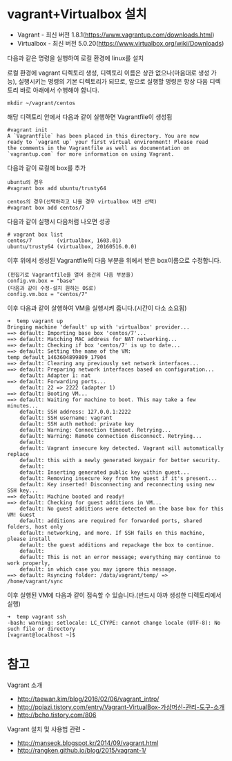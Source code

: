 # vagrant+Virtualbox 설치 #

- Vagrant - 최신 버전 1.8.1(https://www.vagrantup.com/downloads.html)
- Virtualbox - 최신 버전 5.0.20(https://www.virtualbox.org/wiki/Downloads)

다음과 같은 명령을 실행하여 로컬 환경에 linux를 설치

로컬 환경에 vagrant 디렉토리 생성, 디렉토리 이름은 상관 없으나(마음대로 생성 가능), 실행시키는 명령의 기본 디렉토리가 되므로, 앞으로 실행할 명령은 항상 다음 디렉토리 바로 아래에서 수행해야 합니다.

	mkdir ~/vagrant/centos

해당 디렉토리 안에서 다음과 같이 실행하면 Vagrantfile이 생성됨

	#vagrant init
	A `Vagrantfile` has been placed in this directory. You are now
	ready to `vagrant up` your first virtual environment! Please read
	the comments in the Vagrantfile as well as documentation on
	`vagrantup.com` for more information on using Vagrant.

다음과 같이 로컬에 box를 추가

	ubuntu의 경우
	#vagrant box add ubuntu/trusty64 

	centos의 경우(선택하라고 나올 경우 virtualbox 버전 선택)
	#vagrant box add centos/7

다음과 같이 실행시 다음처럼 나오면 성공

	# vagrant box list
	centos/7        (virtualbox, 1603.01)
	ubuntu/trusty64 (virtualbox, 20160516.0.0)

이후 위에서 생성된 Vagrantfile의 다음 부분을 위에서 받은 box이름으로 수정합니다.
	
	(편집기로 Vagrantfile을 열어 중간의 다음 부분을)
	config.vm.box = "base"
	(다음과 같이 수정-설치 원하는 OS로)
	config.vm.box = "centos/7"

이후 다음과 같이 살행하여 VM을 실행시켜 줍니다.(시간이 다소 소요됨)

	➜  temp vagrant up
	Bringing machine 'default' up with 'virtualbox' provider...
	==> default: Importing base box 'centos/7'...
	==> default: Matching MAC address for NAT networking...
	==> default: Checking if box 'centos/7' is up to date...
	==> default: Setting the name of the VM: temp_default_1463604899809_17904
	==> default: Clearing any previously set network interfaces...
	==> default: Preparing network interfaces based on configuration...
	    default: Adapter 1: nat
	==> default: Forwarding ports...
	    default: 22 => 2222 (adapter 1)
	==> default: Booting VM...
	==> default: Waiting for machine to boot. This may take a few minutes...
	    default: SSH address: 127.0.0.1:2222
	    default: SSH username: vagrant
	    default: SSH auth method: private key
	    default: Warning: Connection timeout. Retrying...
	    default: Warning: Remote connection disconnect. Retrying...
	    default:
	    default: Vagrant insecure key detected. Vagrant will automatically replace
	    default: this with a newly generated keypair for better security.
	    default:
	    default: Inserting generated public key within guest...
	    default: Removing insecure key from the guest if it's present...
	    default: Key inserted! Disconnecting and reconnecting using new SSH key...
	==> default: Machine booted and ready!
	==> default: Checking for guest additions in VM...
	    default: No guest additions were detected on the base box for this VM! Guest
	    default: additions are required for forwarded ports, shared folders, host only
	    default: networking, and more. If SSH fails on this machine, please install
	    default: the guest additions and repackage the box to continue.
	    default:
	    default: This is not an error message; everything may continue to work properly,
	    default: in which case you may ignore this message.
	==> default: Rsyncing folder: /data/vagrant/temp/ => /home/vagrant/sync

이후 실행된 VM에 다음과 같이 접속할 수 있습니다.(반드시 아까 생성한 디렉토리에서 실행)

	➜  temp vagrant ssh
	-bash: warning: setlocale: LC_CTYPE: cannot change locale (UTF-8): No such file or directory
	[vagrant@localhost ~]$

# 참고 
Vagrant 소개 
- http://taewan.kim/blog/2016/02/06/vagrant_intro/
- http://ppiazi.tistory.com/entry/Vagrant-VirtualBox-가상머신-관리-도구-소개
- http://bcho.tistory.com/806

Vagrant 설치 및 사용법 관련 - 
- http://manseok.blogspot.kr/2014/09/vagrant.html
- http://rangken.github.io/blog/2015/vagrant-1/



